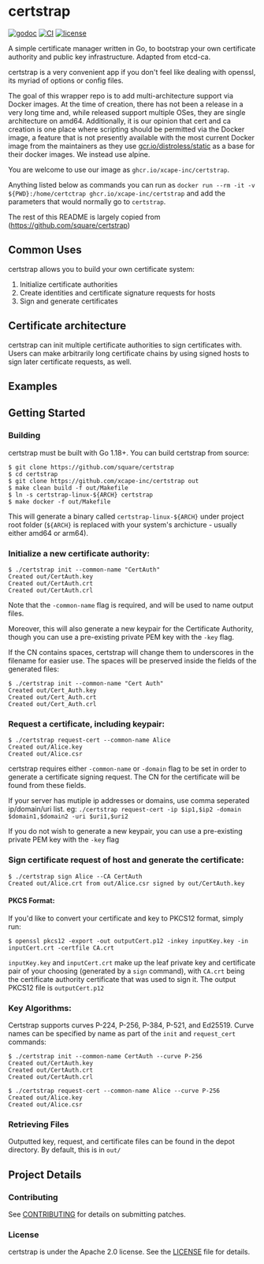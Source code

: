 # certstrap
[![godoc](http://img.shields.io/badge/godoc-certstrap-blue.svg?style=flat)](https://godoc.org/github.com/square/certstrap)
[![CI](https://github.com/square/certstrap/actions/workflows/go.yml/badge.svg)](https://github.com/square/certstrap/actions/workflows/go.yml)
[![license](http://img.shields.io/badge/license-apache_2.0-red.svg?style=flat)](https://raw.githubusercontent.com/square/certstrap/master/LICENSE)

A simple certificate manager written in Go, to bootstrap your own certificate authority and public key infrastructure.  Adapted from etcd-ca.

certstrap is a very convenient app if you don't feel like dealing with openssl, its myriad of options or config files.

The goal of this wrapper repo is to add multi-architecture support via Docker images. At the time of creation, there has not been a release in a very long time and, while released support multiple OSes, they are single architecture on amd64. Additionally, it is our opinion that cert and ca creation is one place where scripting should be permitted via the Docker image, a feature that is not presently available with the most current Docker image from the maintainers as they use [gcr.io/distroless/static](https://github.com/GoogleContainerTools/distroless) as a base for their docker images. We instead use alpine.

You are welcome to use our image as `ghcr.io/xcape-inc/certstrap`.

Anything listed below as commands you can run as `docker run --rm -it -v ${PWD}:/home/certctrap ghcr.io/xcape-inc/certstrap` and add the parameters that would normally go to `certstrap`.

The rest of this README is largely copied from (https://github.com/square/certstrap)

## Common Uses

certstrap allows you to build your own certificate system:

1. Initialize certificate authorities
2. Create identities and certificate signature requests for hosts
3. Sign and generate certificates

## Certificate architecture

certstrap can init multiple certificate authorities to sign certificates with.  Users can make arbitrarily long certificate chains by using signed hosts to sign later certificate requests, as well.

## Examples

## Getting Started

### Building

certstrap must be built with Go 1.18+. You can build certstrap from source:

```
$ git clone https://github.com/square/certstrap
$ cd certstrap
$ git clone https://github.com/xcape-inc/certstrap out
$ make clean build -f out/Makefile
$ ln -s certstrap-linux-${ARCH} certstrap
$ make docker -f out/Makefile
```

This will generate a binary called `certstrap-linux-${ARCH}` under project root folder (`${ARCH}` is replaced with your system's archicture - usually either amd64 or arm64).

### Initialize a new certificate authority:

```
$ ./certstrap init --common-name "CertAuth"
Created out/CertAuth.key
Created out/CertAuth.crt
Created out/CertAuth.crl
```

Note that the `-common-name` flag is required, and will be used to name output files.

Moreover, this will also generate a new keypair for the Certificate Authority,
though you can use a pre-existing private PEM key with the `-key` flag.

If the CN contains spaces, certstrap will change them to underscores in the filename for easier use.  The spaces will be preserved inside the fields of the generated files:

```
$ ./certstrap init --common-name "Cert Auth"
Created out/Cert_Auth.key
Created out/Cert_Auth.crt
Created out/Cert_Auth.crl
```

### Request a certificate, including keypair:

```
$ ./certstrap request-cert --common-name Alice
Created out/Alice.key
Created out/Alice.csr
```

certstrap requires either `-common-name` or `-domain` flag to be set in order to generate a certificate signing request.  The CN for the certificate will be found from these fields.

If your server has mutiple ip addresses or domains, use comma seperated ip/domain/uri list. eg: `./certstrap request-cert -ip $ip1,$ip2 -domain $domain1,$domain2 -uri $uri1,$uri2`

If you do not wish to generate a new keypair, you can use a pre-existing private
PEM key with the `-key` flag

### Sign certificate request of host and generate the certificate:

```
$ ./certstrap sign Alice --CA CertAuth
Created out/Alice.crt from out/Alice.csr signed by out/CertAuth.key
```

#### PKCS Format:
If you'd like to convert your certificate and key to PKCS12 format, simply run:
```
$ openssl pkcs12 -export -out outputCert.p12 -inkey inputKey.key -in inputCert.crt -certfile CA.crt
```
`inputKey.key` and `inputCert.crt` make up the leaf private key and certificate pair of your choosing (generated by a `sign` command), with `CA.crt` being the certificate authority certificate that was used to sign it.  The output PKCS12 file is `outputCert.p12`

### Key Algorithms:
Certstrap supports curves P-224, P-256, P-384, P-521, and Ed25519. Curve names can be specified by name as part of the `init` and `request_cert` commands:

```
$ ./certstrap init --common-name CertAuth --curve P-256
Created out/CertAuth.key
Created out/CertAuth.crt
Created out/CertAuth.crl

$ ./certstrap request-cert --common-name Alice --curve P-256
Created out/Alice.key
Created out/Alice.csr
```

### Retrieving Files

Outputted key, request, and certificate files can be found in the depot directory.
By default, this is in `out/`


## Project Details

### Contributing

See [CONTRIBUTING](https://github.com/square/certstrap/CONTRIBUTING.md) for details on submitting patches.

### License

certstrap is under the Apache 2.0 license. See the [LICENSE](LICENSE) file for details.